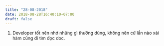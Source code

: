 ```yaml
---
title: "28-08-2018"
date: 2018-08-28T16:40:10+07:00
draft: false
---
```


1. Developer tốt nên nhớ những gì thường dùng, không nên cứ lần nào xài hàm cũng đi tìm đọc doc.

